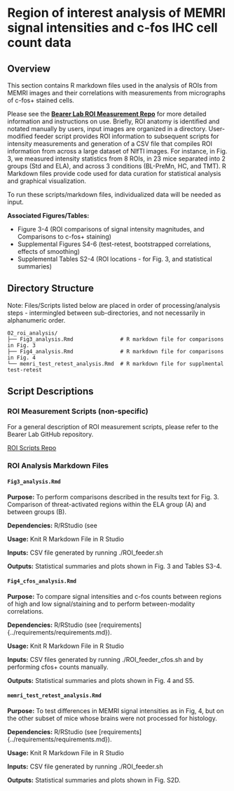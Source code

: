 # Region of interest analysis of MEMRI signal intensities and c-fos IHC cell count data

## Overview
This section contains R markdown files used in the analysis of ROIs from MEMRI images and their correlations with measurements from  micrographs of c-fos+ stained cells. 

Please see the **[Bearer Lab ROI Measurement Repo](https://github.com/bearerlab/memri-roi-measurement)** for more detailed information and instructions on use. Briefly, ROI anatomy is identified and notated manually by users, input images are organized in a directory. User-modified feeder script provides ROI information to subsequent scripts for intensity measurements and generation of a CSV file that compiles ROI information from across a large dataset of NIfTI images. For instance, in Fig. 3, we measured intensity statistics from 8 ROIs, in 23 mice separated into 2 groups (Std and ELA), and across 3 conditions (BL-PreMn, HC, and TMT). R Markdown files provide code used for data curation for statistical analysis and graphical visualization.

To run these scripts/markdown files, individualized data will be needed as input.

**Associated Figures/Tables:**
- Figure 3-4 (ROI comparisons of signal intensity magnitudes, and Comparisons to c-fos+ staining)
- Supplemental Figures S4-6 (test-retest, bootstrapped correlations, effects of smoothing)
- Supplemental Tables S2-4 (ROI locations - for Fig. 3, and statistical summaries)

## Directory Structure

Note: Files/Scripts listed below are placed in order of processing/analysis steps - intermingled between sub-directories, and not necessarily in alphanumeric order.

```
02_roi_analysis/
├── Fig3_analysis.Rmd               # R markdown file for comparisons in Fig. 3
├── Fig4_analysis.Rmd               # R markdown file for comparisons in Fig. 4
└── memri_test_retest_analysis.Rmd  # R markdown file for supplmental test-retest  
```

## Script Descriptions

### ROI Measurement Scripts (non-specific)

For a general description of ROI measurement scripts, please refer to the Bearer Lab GitHub repository.

[ROI Scripts Repo](https://github.com/bearerlab/memri-roi-measurement)

### ROI Analysis Markdown Files 

#### `Fig3_analysis.Rmd`
**Purpose:** To perform comparisons described in the results text for Fig. 3. Comparison of threat-activated regions within the ELA group (A) and between groups (B).  

**Dependencies:** R/RStudio (see 

**Usage:** Knit R Markdown File in R Studio

**Inputs:** CSV file generated by running ./ROI_feeder.sh 

**Outputs:** Statistical summaries and plots shown in Fig. 3 and Tables S3-4.

#### `Fig4_cfos_analysis.Rmd`
**Purpose:** To compare signal intensities and c-fos counts between regions of high and low signal/staining and to perform between-modality correlations.

**Dependencies:** R/RStudio (see [requirements]{../requirements/requirements.md}).

**Usage:** Knit R Markdown File in R Studio

**Inputs:** CSV files generated by running ./ROI_feeder_cfos.sh and by performing cfos+ counts manually.

**Outputs:** Statistical summaries and plots shown in Fig. 4 and S5.

#### `memri_test_retest_analysis.Rmd`
**Purpose:** To test differences in MEMRI signal intensities as in Fig, 4, but on the other subset of mice whose brains were not processed for histology.

**Dependencies:** R/RStudio (see [requirements]{../requirements/requirements.md}).

**Usage:** Knit R Markdown File in R Studio

**Inputs:** CSV file generated by running ./ROI_feeder.sh 

**Outputs:** Statistical summaries and plots shown in Fig. S2D.

